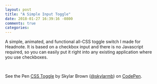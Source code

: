 ```yaml
---
layout: post
title: "A Simple Input Toggle"
date: 2018-01-27 16:39:16 -0800
comments: true
categories: 
---
```

A simple, animated, and functional all-CSS toggle switch I made for Headnote. It is based on a checkbox input and there is no Javascript required, so you can easily put it right into any existing application where you use checkboxes.

<br>
<p data-height="265" data-theme-id="0" data-slug-hash="POJpPR" data-default-tab="css,result" data-user="skylarmb" data-embed-version="2" data-pen-title="CSS Toggle" class="codepen">See the Pen <a href="https://codepen.io/skylarmb/pen/POJpPR/">CSS Toggle</a> by Skylar Brown (<a href="https://codepen.io/skylarmb">@skylarmb</a>) on <a href="https://codepen.io">CodePen</a>.</p>
<script async src="https://production-assets.codepen.io/assets/embed/ei.js"></script>